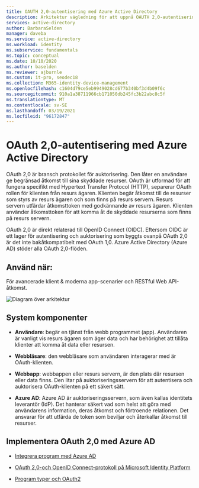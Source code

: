 ```yaml
---
title: OAUTH 2,0-autentisering med Azure Active Directory
description: Arkitektur vägledning för att uppnå OAUTH 2,0-autentisering med Azure Active Directory.
services: active-directory
author: BarbaraSelden
manager: daveba
ms.service: active-directory
ms.workload: identity
ms.subservice: fundamentals
ms.topic: conceptual
ms.date: 10/10/2020
ms.author: baselden
ms.reviewer: ajburnle
ms.custom: it-pro, seodec18
ms.collection: M365-identity-device-management
ms.openlocfilehash: c1604d79ce5eb9949028cd677b340bf3d4b09f6c
ms.sourcegitcommit: 910a1a38711966cb171050db245fc3b22abc8c5f
ms.translationtype: MT
ms.contentlocale: sv-SE
ms.lasthandoff: 03/19/2021
ms.locfileid: "96172847"
---
```

# <a name="oauth-20-authentication-with-azure-active-directory"></a>OAuth 2,0-autentisering med Azure Active Directory

OAuth 2,0 är bransch protokollet för auktorisering. Den låter en användare ge begränsad åtkomst till sina skyddade resurser. OAuth är utformad för att fungera specifikt med Hypertext Transfer Protocol (HTTP), separerar OAuth rollen för klienten från resurs ägaren. Klienten begär åtkomst till de resurser som styrs av resurs ägaren och som finns på resurs servern. Resurs servern utfärdar åtkomsttoken med godkännande av resurs ägaren. Klienten använder åtkomsttoken för att komma åt de skyddade resurserna som finns på resurs servern. 

OAuth 2,0 är direkt relaterad till OpenID Connect (OIDC). Eftersom OIDC är ett lager för autentisering och auktorisering som byggts ovanpå OAuth 2,0 är det inte bakåtkompatibelt med OAuth 1,0. Azure Active Directory (Azure AD) stöder alla OAuth 2,0-flöden. 

## <a name="use-when"></a>Använd när:

För avancerade klient & moderna app-scenarier och RESTful Web API-åtkomst.

![Diagram över arkitektur](./media/authentication-patterns/oauth.png)

## <a name="components-of-system"></a>System komponenter

* **Användare**: begär en tjänst från webb programmet (app). Användaren är vanligt vis resurs ägaren som äger data och har behörighet att tillåta klienter att komma åt data eller resursen. 

* **Webbläsare**: den webbläsare som användaren interagerar med är OAuth-klienten. 

* **Webbapp**: webbappen eller resurs servern, är den plats där resursen eller data finns. Den litar på auktoriseringsservern för att autentisera och auktorisera OAuth-klienten på ett säkert sätt. 

* **Azure AD**: Azure AD är auktoriseringsservern, som även kallas identitets leverantör (IdP). Det hanterar säkert vad som helst att göra med användarens information, deras åtkomst och förtroende relationen. Det ansvarar för att utfärda de token som beviljar och återkallar åtkomst till resurser.

## <a name="implement-oauth-20-with-azure-ad"></a>Implementera OAuth 2,0 med Azure AD

* [Integrera program med Azure AD](../saas-apps/tutorial-list.md) 

* [OAuth 2,0-och OpenID Connect-protokoll på Microsoft Identity Platform](../develop/active-directory-v2-protocols.md) 

* [Program typer och OAuth2](../develop/v2-app-types.md) 

